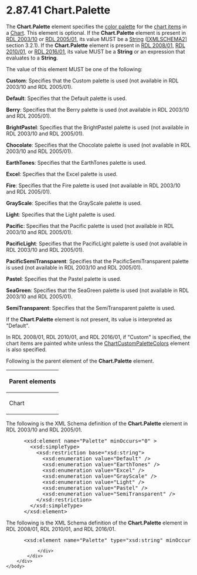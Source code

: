 <html dir="LTR" xmlns:mshelp="http://msdn.microsoft.com/mshelp" xmlns:ddue="http://ddue.schemas.microsoft.com/authoring/2003/5" xmlns:xlink="http://www.w3.org/1999/xlink" xmlns:tool="http://www.microsoft.com/tooltip">
    <head>
        <meta http-equiv="Content-Type" content="text/html; CHARSET=utf-8"></meta>
        <meta name="save" content="history"></meta>
        <title>2.87.41 Chart.Palette</title>
        <xml>
            <mshelp:toctitle title="2.87.41 Chart.Palette"></mshelp:toctitle>
            <mshelp:rltitle title="[MS-RDL]: Chart.Palette"></mshelp:rltitle>
            <mshelp:keyword index="A" term="a9491fb4-6d93-4aa0-a21e-7ea22b8f482d"></mshelp:keyword>
            <mshelp:attr name="DCSext.ContentType" value="open specification"></mshelp:attr>
            <mshelp:attr name="AssetID" value="a9491fb4-6d93-4aa0-a21e-7ea22b8f482d"></mshelp:attr>
            <mshelp:attr name="TopicType" value="kbRef"></mshelp:attr>
            <mshelp:attr name="DCSext.Title" value="[MS-RDL]: Chart.Palette" />
        </xml>
    </head>
    <body>
        <div id="header">
            <h1 class="heading">2.87.41 Chart.Palette</h1>
        </div>
        <div id="mainSection">
            <div id="mainBody">
                <div id="allHistory" class="saveHistory"></div>
                <div id="sectionSection0" class="section" name="collapseableSection">
                    

<p>The <b>Chart.Palette</b> element specifies the <a href="b2482b3f-74ab-4ca8-a9e5-c07955011743.html#gt_05879d13-b9e0-4333-b96d-63cc3433997e">color palette</a> for the <a href="b2482b3f-74ab-4ca8-a9e5-c07955011743.html#gt_c31ed190-366b-4591-a86a-dfc2a2b5abe8">chart items</a> in a <a href="b0ab5524-7eb2-47a7-a4d3-230f5c8c5526.html">Chart</a>. This element is
optional. If the <b>Chart.Palette</b> element is present in <a href="a7e2ad00-07c8-4f6d-80ab-3ad55df7b233.html">RDL 2003/10</a> or <a href="3ebe2912-4958-4832-b391-cad1f5e13338.html">RDL 2005/01</a>, its
value MUST be a <a href="1ed81ef3-a683-45e3-aaad-bd2bbe71bc3d.html">String</a>
(<a href="https://go.microsoft.com/fwlink/?LinkId=90610">[XMLSCHEMA2]</a>
section 3.2.1). If the <b>Chart.Palette</b> element is present in <a href="1e855f94-4617-47e4-b89e-0856c6cb420f.html">RDL 2008/01</a>, <a href="3428e690-a348-4ec7-8a6a-8efb42d2cdee.html">RDL 2010/01</a>, or <a href="52ce3983-2bfc-4e72-9359-42aaf5fe4509.html">RDL 2016/01</a>, its
value MUST be a <b>String</b> or an expression that evaluates to a <b>String</b>.</p>

<p>The value of this element MUST be one of the following:</p>

<p><b>Custom</b>: Specifies that the Custom palette is
used (not available in RDL 2003/10 and RDL 2005/01).</p>

<p><b>Default</b>: Specifies that the Default palette is
used.</p>

<p><b>Berry</b>: Specifies that the Berry palette is
used (not available in RDL 2003/10 and RDL 2005/01).</p>

<p><b>BrightPastel</b>: Specifies that the BrightPastel
palette is used (not available in RDL 2003/10 and RDL 2005/01).</p>

<p><b>Chocolate</b>: Specifies that the Chocolate
palette is used (not available in RDL 2003/10 and RDL 2005/01).</p>

<p><b>EarthTones</b>: Specifies that the EarthTones
palette is used.</p>

<p><b>Excel</b>: Specifies that the Excel palette is
used.</p>

<p><b>Fire</b>: Specifies that the Fire palette is used
(not available in RDL 2003/10 and RDL 2005/01).</p>

<p><b>GrayScale</b>: Specifies that the GrayScale
palette is used.</p>

<p><b>Light</b>: Specifies that the Light palette is
used.</p>

<p><b>Pacific</b>: Specifies that the Pacific palette is
used (not available in RDL 2003/10 and RDL 2005/01).</p>

<p><b>PacificLight</b>: Specifies that the PacificLight
palette is used (not available in RDL 2003/10 and RDL 2005/01).</p>

<p><b>PacificSemiTransparent</b>: Specifies that the
PacificSemiTransparent palette is used (not available in RDL 2003/10 and
RDL 2005/01).</p>

<p><b>Pastel</b>: Specifies that the Pastel palette is
used.</p>

<p><b>SeaGreen</b>: Specifies that the SeaGreen palette
is used (not available in RDL 2003/10 and RDL 2005/01).</p>

<p><b>SemiTransparent</b>: Specifies that the
SemiTransparent palette is used.</p>

<p>If the <b>Chart.Palette</b> element is not present, its
value is interpreted as &quot;Default&quot;.</p>

<p>In RDL 2008/01, RDL 2010/01, and RDL 2016/01,
if &quot;Custom&quot; is specified, the chart items are painted white unless
the <a href="2e0e2173-abe0-4380-9d96-b618487dd17a.html">ChartCustomPaletteColors</a>
element is also specified.</p>

<p>Following is the parent element of the <b>Chart.Palette</b>
element.</p>

<table>
 <thead>
  <tr>
   <th>
   <p>Parent elements</p>
   </th>
  </tr>
 </thead>
 <tr>
  <td>
  <p>Chart</p>
  </td>
 </tr>
</table>

<p>The following is the XML Schema definition of the <b>Chart.Palette</b>
element in RDL 2003/10 and RDL 2005/01.</p>

<dl>
<dd>
<div><pre> &lt;xsd:element name=&quot;Palette&quot; minOccurs=&quot;0&quot; &gt;
   &lt;xsd:simpleType&gt;
     &lt;xsd:restriction base=&quot;xsd:string&quot;&gt;
       &lt;xsd:enumeration value=&quot;Default&quot; /&gt;
       &lt;xsd:enumeration value=&quot;EarthTones&quot; /&gt;
       &lt;xsd:enumeration value=&quot;Excel&quot; /&gt;
       &lt;xsd:enumeration value=&quot;GrayScale&quot; /&gt;
       &lt;xsd:enumeration value=&quot;Light&quot; /&gt;
       &lt;xsd:enumeration value=&quot;Pastel&quot; /&gt;
       &lt;xsd:enumeration value=&quot;SemiTransparent&quot; /&gt;
     &lt;/xsd:restriction&gt;
   &lt;/xsd:simpleType&gt;
 &lt;/xsd:element&gt;
</pre></div>
</dd></dl>

<p>The following is the XML Schema definition of the <b>Chart.Palette</b>
element in RDL 2008/01, RDL 2010/01, and RDL 2016/01.</p>

<dl>
<dd>
<div><pre> &lt;xsd:element name=&quot;Palette&quot; type=&quot;xsd:string&quot; minOccurs=&quot;0&quot; /&gt;
</pre></div>
</dd></dl>


                </div>
            </div>
        </div>
    </body>
</html>